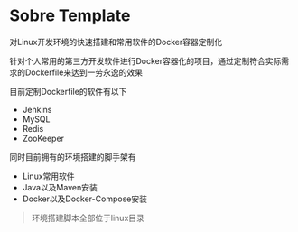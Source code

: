 # Sobre Template

对Linux开发环境的快速搭建和常用软件的Docker容器定制化

针对个人常用的第三方开发软件进行Docker容器化的项目，通过定制符合实际需求的Dockerfile来达到一劳永逸的效果

目前定制Dockerfile的软件有以下

+ Jenkins
+ MySQL
+ Redis
+ ZooKeeper

同时目前拥有的环境搭建的脚手架有

+ Linux常用软件
+ Java以及Maven安装
+ Docker以及Docker-Compose安装

> 环境搭建脚本全部位于linux目录
